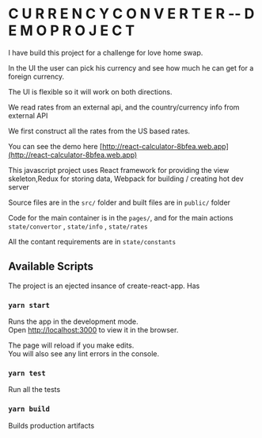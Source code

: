 # C U R R E N C Y C O N V E R T E R -- D E M O P R O J E C T 

I have build this project for a challenge for love home swap.

In the UI the user can pick his currency and see how much he can get for a foreign currency.

The UI is flexible so it will work on both directions.

We read rates from an external api, and the country/currency info from external API

We first construct all the rates from the US based rates.

You can see the demo here [http://react-calculator-8bfea.web.app](http://react-calculator-8bfea.web.app) 

This javascript project uses React framework for providing the view skeleton,Redux for storing data, Webpack for building / creating hot dev server

Source files are in the `src/` folder and built files are in `public/` folder

Code for the main container is in the `pages/`, and for the main actions `state/convertor` , `state/info` , `state/rates`

All the contant requirements are in `state/constants`


## Available Scripts

The project is an ejected insance of create-react-app. Has 

### `yarn start`

Runs the app in the development mode.<br />
Open [http://localhost:3000](http://localhost:3000) to view it in the browser.

The page will reload if you make edits.<br />
You will also see any lint errors in the console.

### `yarn test`

Run all the tests

### `yarn build`

Builds production artifacts
